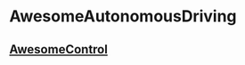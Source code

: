 # AwesomeAutonomousDriving

## [AwesomeControl](https://github.com/gaohongfein/AwesomeAutonomousDriving/blob/main/AwesomeControl.md)
